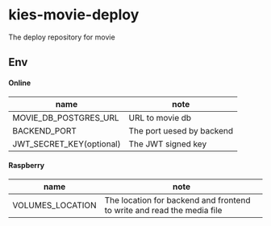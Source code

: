 # kies-movie-deploy
The deploy repository for movie

## Env
#### Online
|name|note|
|---|---|
|MOVIE_DB_POSTGRES_URL|URL to movie db|
|BACKEND_PORT|The port uesed by backend|
|JWT_SECRET_KEY(optional)|The JWT signed key|


#### Raspberry
|name|note|
|---|---|
|VOLUMES_LOCATION|The location for backend and frontend to write and read the media file|

